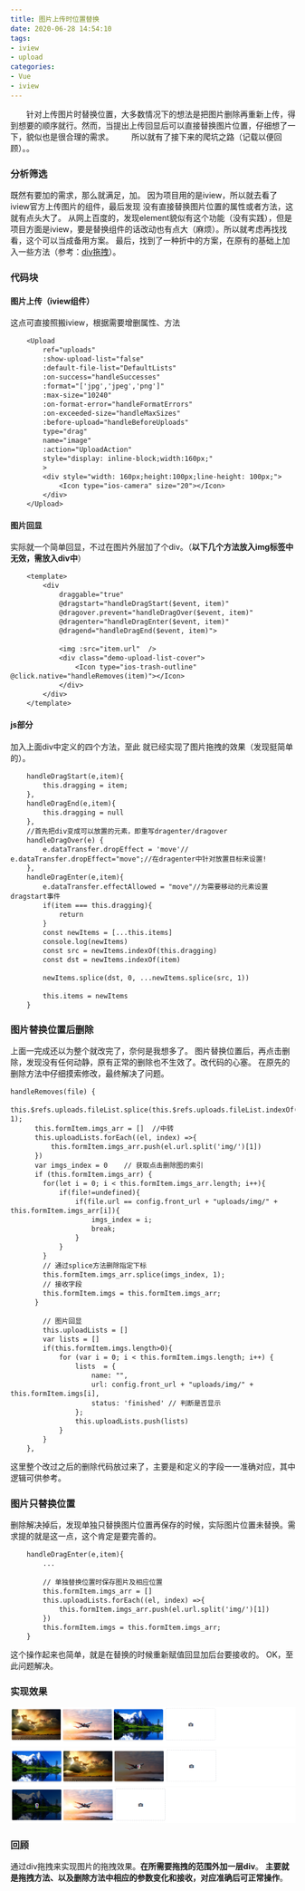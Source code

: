 ```yaml
---
title: 图片上传时位置替换
date: 2020-06-28 14:54:10
tags:
- iview
- upload
categories:
- Vue
- iview
---
```


&ensp;&ensp;&ensp;&ensp;针对上传图片时替换位置，大多数情况下的想法是把图片删除再重新上传，得到想要的顺序就行。然而，当提出上传回显后可以直接替换图片位置，仔细想了一下，貌似也是很合理的需求。
&ensp;&ensp;&ensp;&ensp;所以就有了接下来的爬坑之路（记载以便回顾）。。
<!--more-->

### 分析筛选
既然有要加的需求，那么就满足，加。
因为项目用的是iview，所以就去看了iview官方上传图片的组件，最后发现 没有直接替换图片位置的属性或者方法，这就有点头大了。
从网上百度的，发现element貌似有这个功能（没有实践），但是项目方面是iview，要是替换组件的话改动也有点大（麻烦）。所以就考虑再找找看，这个可以当成备用方案。
最后，找到了一种折中的方案，在原有的基础上加入一些方法（参考：[div拖拽](https://www.cnblogs.com/xuxiaoxia/p/8405076.html)）。

### 代码块

#### 图片上传（iview组件）
这点可直接照搬iview，根据需要增删属性、方法
```
    <Upload
        ref="uploads"
        :show-upload-list="false"
        :default-file-list="DefaultLists"
        :on-success="handleSuccesses"
        :format="['jpg','jpeg','png']"
        :max-size="10240"
        :on-format-error="handleFormatErrors"
        :on-exceeded-size="handleMaxSizes"
        :before-upload="handleBeforeUploads"
        type="drag"
        name="image"
        :action="UploadAction"
        style="display: inline-block;width:160px;"
        >
        <div style="width: 160px;height:100px;line-height: 100px;">
            <Icon type="ios-camera" size="20"></Icon>
        </div>
    </Upload>
```

#### 图片回显
实际就一个简单回显，不过在图片外层加了个div。（__以下几个方法放入img标签中无效，需放入div中__）
```
    <template>
        <div
            draggable="true"
            @dragstart="handleDragStart($event, item)"
            @dragover.prevent="handleDragOver($event, item)"
            @dragenter="handleDragEnter($event, item)" 
            @dragend="handleDragEnd($event, item)">

            <img :src="item.url"  />
            <div class="demo-upload-list-cover">
                <Icon type="ios-trash-outline" @click.native="handleRemoves(item)"></Icon>
            </div>
        </div>
    </template>
```
#### js部分
加入上面div中定义的四个方法，至此 就已经实现了图片拖拽的效果（发现挺简单的）。
```
    handleDragStart(e,item){
        this.dragging = item;
    },
    handleDragEnd(e,item){
        this.dragging = null
    },
    //首先把div变成可以放置的元素，即重写dragenter/dragover
    handleDragOver(e) {
        e.dataTransfer.dropEffect = 'move'// e.dataTransfer.dropEffect="move";//在dragenter中针对放置目标来设置!
    },
    handleDragEnter(e,item){
        e.dataTransfer.effectAllowed = "move"//为需要移动的元素设置dragstart事件
        if(item === this.dragging){
            return
        }
        const newItems = [...this.items]
        console.log(newItems)
        const src = newItems.indexOf(this.dragging)
        const dst = newItems.indexOf(item)
 
        newItems.splice(dst, 0, ...newItems.splice(src, 1))
 
        this.items = newItems
    }
```

### 图片替换位置后删除
上面一完成还以为整个就改完了，奈何是我想多了。
图片替换位置后，再点击删除，发现没有任何动静，原有正常的删除也不生效了。改代码的心塞。 
在原先的删除方法中仔细摸索修改，最终解决了问题。


```
handleRemoves(file) {
      this.$refs.uploads.fileList.splice(this.$refs.uploads.fileList.indexOf(file), 1);
      this.formItem.imgs_arr = []  //中转
      this.uploadLists.forEach((el, index) =>{
          this.formItem.imgs_arr.push(el.url.split('img/')[1])
      })
      var imgs_index = 0    // 获取点击删除图的索引
      if (this.formItem.imgs_arr) {
        for(let i = 0; i < this.formItem.imgs_arr.length; i++){
            if(file!=undefined){
                if(file.url == config.front_url + "uploads/img/" + this.formItem.imgs_arr[i]){
                    imgs_index = i;
                    break;
                }
            }
        }
        // 通过splice方法删除指定下标
        this.formItem.imgs_arr.splice(imgs_index, 1);
        // 接收字段
        this.formItem.imgs = this.formItem.imgs_arr;
      }
        
        // 图片回显
        this.uploadLists = []
        var lists = []
        if(this.formItem.imgs.length>0){
            for (var i = 0; i < this.formItem.imgs.length; i++) {
                lists  = {
                    name: "",
                    url: config.front_url + "uploads/img/" + this.formItem.imgs[i],
                    status: 'finished' // 判断是否显示
                };
                this.uploadLists.push(lists)
            }
        }
    },
```
这里整个改过之后的删除代码放过来了，主要是和定义的字段一一准确对应，其中逻辑可供参考。

### 图片只替换位置
删除解决掉后，发现单独只替换图片位置再保存的时候，实际图片位置未替换。需求提的就是这一点，这个肯定是要完善的。
```
    handleDragEnter(e,item){
        ...

        // 单独替换位置时保存图片及相应位置
        this.formItem.imgs_arr = []
        this.uploadLists.forEach((el, index) =>{
            this.formItem.imgs_arr.push(el.url.split('img/')[1])
        })
        this.formItem.imgs = this.formItem.imgs_arr;
    }
```
这个操作起来也简单，就是在替换的时候重新赋值回显加后台要接收的。
OK，至此问题解决。

### 实现效果

![funnel](/img/up_pic1.jpg)
![funnel](/img/up_pic2.jpg)
![funnel](/img/up_pic3.jpg)

### 回顾
通过div拖拽来实现图片的拖拽效果。**在所需要拖拽的范围外加一层div**。
**主要就是拖拽方法、以及删除方法中相应的参数变化和接收，对应准确后可正常操作**。